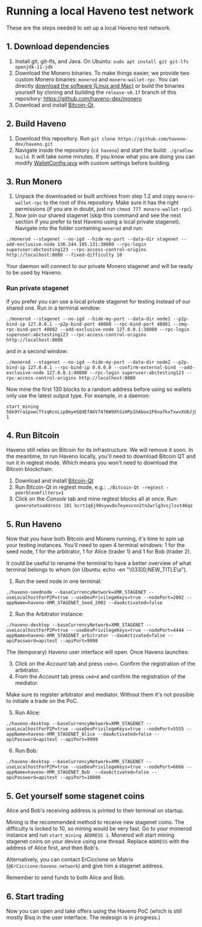 # Running a local Haveno test network

These are the steps needed to set up a local Haveno test network.

## 1. Download dependencies

1. Install git, git-lfs, and Java. On Ubuntu: `sudo apt install git git-lfs openjdk-11-jdk`
2. Download the Monero binaries. To make things easier, we provide two custom Monero binaries: `monerod` and `monero-wallet-rpc`. You can directly [download the software (Linux and Mac)](https://github.com/haveno-dex/monero/releases/tag/testing) or build the binaries yourself by cloning and building the `release-v0.17` branch of this repository: https://github.com/haveno-dex/monero
3. Download and install [Bitcoin-Qt](https://bitcoin.org/en/download).

## 2. Build Haveno

1. Download this repository. Run `git clone https://github.com/haveno-dex/haveno.git`
2. Navigate inside the repository (`cd haveno`) and start the build: `./gradlew build`. It will take some minutes. If you know what you are doing you can modify [WalletConfig.java](core/src/main/java/bisq/core/btc/setup/WalletConfig.java) with custom settings before building.

## 3. Run Monero

1. Unpack the downloaded or built archives from step 1.2 and copy `monero-wallet-rpc` to the root of this repository. Make sure it has the right permissions (if you are in doubt, just run `chmod 777 monero-wallet-rpc`).
2. Now join our shared stagenet (skip this command and see the next section if you prefer to test Haveno using a local private stagenet). Navigate into the folder containing `monerod` and run:

```
./monerod --stagenet --no-igd --hide-my-port --data-dir stagenet --add-exclusive-node 136.244.105.131:38080 --rpc-login superuser:abctesting123 --rpc-access-control-origins http://localhost:8080 --fixed-difficulty 10
```

Your daemon will connect to our private Monero stagenet and will be ready to be used by Haveno.

### Run private stagenet

If you prefer you can use a local private stagenet for testing instead of our shared one. Run in a terminal window:

```
./monerod --stagenet --no-igd --hide-my-port --data-dir node1 --p2p-bind-ip 127.0.0.1 --p2p-bind-port 48080 --rpc-bind-port 48081 --zmq-rpc-bind-port 48082 --add-exclusive-node 127.0.0.1:38080 --rpc-login superuser:abctesting123 --rpc-access-control-origins http://localhost:8080
```

and in a second window:

```
./monerod --stagenet --no-igd --hide-my-port --data-dir node2 --p2p-bind-ip 127.0.0.1 --rpc-bind-ip 0.0.0.0 --confirm-external-bind --add-exclusive-node 127.0.0.1:48080 --rpc-login superuser:abctesting123 --rpc-access-control-origins http://localhost:8080
```

Now mine the first 130 blocks to a random address before using so wallets only use the latest output type. For example, in a daemon: 

```
start_mining 56k9Yra1pxwcTYzqKcnLip8mymSQdEfA6V7476W9XhSiHPp1hAboo1F6na7kxTxwvXU6JjDQtu8VJdGj9FEcjkxGJfsyyah 1
```

## 4. Run Bitcoin

Haveno still relies on Bitcoin for its infrastructure. We will remove it soon. In the meantime, to run Haveno locally, you'll need to download Bitcoin QT and run it in regtest mode. Which means you won't need to download the Bitcoin blockchain.

1. Download and install [Bitcoin-Qt](https://bitcoin.org/en/download)
2. Run Bitcoin-Qt in regtest mode, e.g.: `./Bitcoin-Qt -regtest -peerbloomfilters=1`
3. Click on the *Console* tab and mine regtest blocks all at once. Run: `generatetoaddress 101 bcrt1q6j90vywv8x7eyevcnn2tn2wrlg3vsjlsvt46qz`

## 5. Run Haveno

Now that you have both Bitcoin and Monero running, it's time to spin up your testing instances. You'll need to open 4 terminal windows: 1 for the seed node, 1 for the arbitrator, 1 for Alice (trader 1) and 1 for Bob (trader 2).

It could be useful to rename the terminal to have a better overview of what terminal belongs to whom (on Ubuntu: echo -en "\033]0;NEW_TITLE\a").

1. Run the seed node in one terminal:

```
./haveno-seednode --baseCurrencyNetwork=XMR_STAGENET --useLocalhostForP2P=true --useDevPrivilegeKeys=true --nodePort=2002 --appName=haveno-XMR_STAGENET_Seed_2002 --daoActivated=false
```

2. Run the Arbitrator instance:

```
./haveno-desktop --baseCurrencyNetwork=XMR_STAGENET --useLocalhostForP2P=true --useDevPrivilegeKeys=true --nodePort=4444 --appName=haveno-XMR_STAGENET_arbitrator --daoActivated=false --apiPassword=apitest --apiPort=9998
```

The (temporary) Haveno user interface will open. Once Haveno launches:

3. Click on the *Account* tab and press `cmd+n`. Confirm the registration of the arbitrator.
4. From the *Account* tab press `cmd+d` and confirm the registration of the mediator.

Make sure to register arbitrator and mediator. Without them it's not possible to initiate a trade on the PoC.

5. Run Alice:

```
./haveno-desktop --baseCurrencyNetwork=XMR_STAGENET --useLocalhostForP2P=true --useDevPrivilegeKeys=true --nodePort=5555 --appName=haveno-XMR_STAGENET_Alice --daoActivated=false --apiPassword=apitest --apiPort=9999
```

6. Run Bob:

```
./haveno-desktop --baseCurrencyNetwork=XMR_STAGENET --useLocalhostForP2P=true --useDevPrivilegeKeys=true --nodePort=6666 --appName=haveno-XMR_STAGENET_Bob  --daoActivated=false --apiPassword=apitest --apiPort=10000
```

## 5. Get yourself some stagenet coins

Alice and Bob's receiving address is printed to their terminal on startup.

Mining is the recommended method to receive new stagenet coins. The difficulty is locked to 10, so mining would be very fast. Go to your monerod instance and run `start_mining ADDRESS 1`. Monerod will start mining stagenet coins on your device using one thread. Replace `ADDRESS` with the address of Alice first, and then Bob's.

Alternatively, you can contact ErCiccione on Matrix (`@ErCiccione:haveno.network`) and give him a stagenet address.

Remember to send funds to both Alice and Bob.

## 6. Start trading

Now you can open and take offers using the Haveno PoC (which is still mostly Bisq in the user interface. The redesign is in progress.)